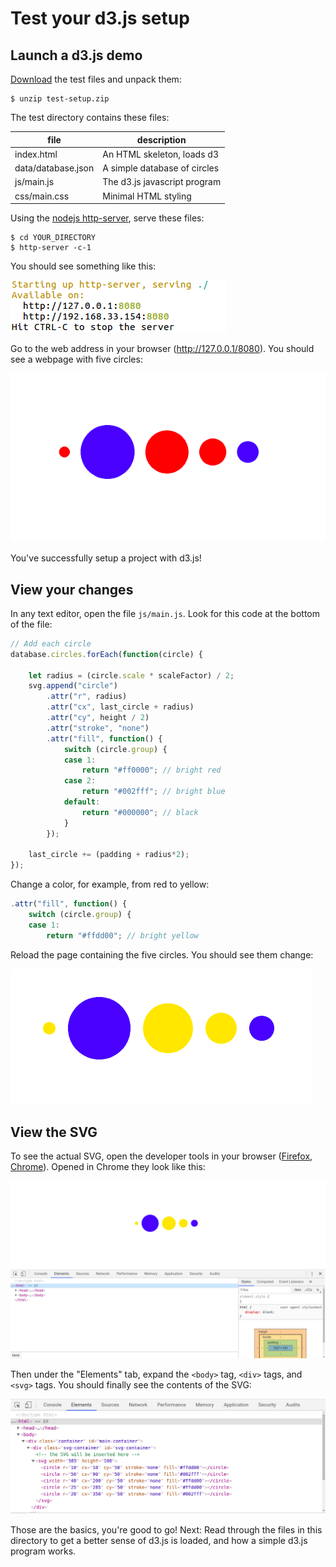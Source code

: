 # Test your d3.js setup

## Launch a d3.js demo

[Download](https://github.com/edahlgren/d3-test-setup/raw/master/test-setup.zip) the test files and unpack them:

```
$ unzip test-setup.zip
```

The test directory contains these files:

| file | description         |
| ---- | ------------------- |
| index.html | An HTML skeleton, loads d3 |
| data/database.json | A simple database of circles |
| js/main.js | The d3.js javascript program | 
| css/main.css | Minimal HTML styling |

Using the [nodejs http-server](https://www.npmjs.com/package/http-server), serve these files:

```
$ cd YOUR_DIRECTORY
$ http-server -c-1
```

You should see something like this:

![http-server startup output](https://raw.githubusercontent.com/edahlgren/d3-test-setup/master/http-server-startup.png)

Go to the web address in your browser (http://127.0.0.1/8080). You should see a webpage with five circles:

![html output](https://raw.githubusercontent.com/edahlgren/d3-test-setup/master/d3-test-setup.png)

You've successfully setup a project with d3.js!

## View your changes

In any text editor, open the file `js/main.js`. Look for this code at the bottom of the file:

```js
// Add each circle
database.circles.forEach(function(circle) {
        
    let radius = (circle.scale * scaleFactor) / 2;
    svg.append("circle")
        .attr("r", radius)
        .attr("cx", last_circle + radius)
        .attr("cy", height / 2)
        .attr("stroke", "none")
        .attr("fill", function() {
            switch (circle.group) {
            case 1:
                return "#ff0000"; // bright red
            case 2:
                return "#002fff"; // bright blue
            default:
                return "#000000"; // black
            }
        });
        
    last_circle += (padding + radius*2);
});
```

Change a color, for example, from red to yellow:

```js
.attr("fill", function() {
    switch (circle.group) {
    case 1:
        return "#ffdd00"; // bright yellow
```

Reload the page containing the five circles. You should see them change:

![html output](https://raw.githubusercontent.com/edahlgren/d3-test-setup/master/d3-changed-circles.png)

## View the SVG

To see the actual SVG, open the developer tools in your browser ([Firefox](https://developer.mozilla.org/en-US/docs/Tools), [Chrome](https://developers.google.com/web/tools/chrome-devtools)). Opened in Chrome they look like this:

![chrome dev tools](https://raw.githubusercontent.com/edahlgren/d3-test-setup/master/d3-chrome-dev-tools.png)

Then under the "Elements" tab, expand the `<body>` tag, `<div>` tags, and `<svg>` tags. You should finally see the contents of the SVG:

![svg contents](https://raw.githubusercontent.com/edahlgren/d3-test-setup/master/d3-elements-svg.png)

Those are the basics, you're good to go! Next: Read through the files in this directory to get a better sense of d3.js is loaded, and how a simple d3.js program works.
